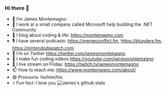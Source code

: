 ### Hi there 👋

- 🔭 I’m James Montemagno
- 🏢 I work at a small company called Microsoft help building the .NET Community
- 🌱 I blog about coding & life: https://montemagno.com
- 🎙 I have several podcasts: https://mergeconflict.fm, https://blunders.fm, https://nintendodispatch.com
- 🤔 I’m on Twitter https://twitter.com/jamesmontemagno
- 🎥 I make fun coding videos https://youtube.com/jamesmontemagno
- 🔴 I live stream on Friday: https://twitch.tv/jamesmontemagno
- 📫 How to reach me: https://www.montemagno.com/about/
- 😄 Pronouns: he/him/his
- ⚡ Fun fact: I love you
![James's github stats](https://github-readme-stats.vercel.app/api?username=jamesmontemagno&show_icons=true)
